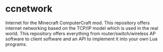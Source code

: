 # ccnetwork
Internet for the Minecraft ComputerCraft mod. This repository offers internet networking based on the TCP/IP model which is used in the real world. This repository offers everything from router/switch/wireless AP software to client software and an API to implement it into your own Lua programs.
